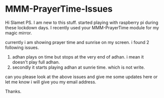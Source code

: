 # MMM-PrayerTime-Issues

Hi Slamet PS. I am new to this stuff. started playing with raspberry pi during these lockdown days. I recently used your MMM-PrayerTime module for my magic mirror.

currently i am showing prayer time and sunrise on my screen. i found 2 following issues.

1. adhan plays on time but stops at the very end of adhan. i mean it doesn't play full adhan.
2. secondly it starts playing adhan at sunrie time. which is not write.

can you please look at the above issues and give me some updates here or let me know i will give you my email address.

Thanks.
